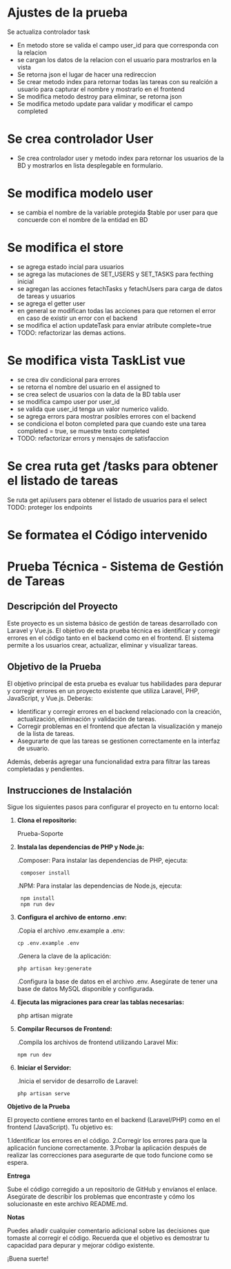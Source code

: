 # Ajustes de la prueba

Se actualiza controlador task

-   En metodo store se valida el campo user_id para que corresponda con la relacion
-   se cargan los datos de la relacion con el usuario para mostrarlos en la vista
-   Se retorna json el lugar de hacer una redireccion
-   Se crear metodo index para retornar todas las tareas con su realción a usuario para capturar el nombre y mostrarlo en el frontend
-   Se modifica metodo destroy para eliminar, se retorna json
-   Se modifica metodo update para validar y modificar el campo completed

# Se crea controlador User

-   Se crea controlador user y metodo index para retornar los usuarios de la BD y mostrarlos en lista desplegable en formulario.

# Se modifica modelo user

-   se cambia el nombre de la variable protegida $table por user para que concuerde con el nombre de la entidad en BD

# Se modifica el store

-   se agrega estado incial para usuarios
-   se agrega las mutaciones de SET_USERS y SET_TASKS para fecthing inicial
-   se agregan las acciones fetachTasks y fetachUsers para carga de datos de tareas y usuarios
-   se agrega el getter user
-   en general se modifican todas las acciones para que retornen el error en caso de existir un error con el backend
-   se modifica el action updateTask para enviar atribute complete=true
-   TODO: refactorizar las demas actions.

# Se modifica vista TaskList vue

-   se crea div condicional para errores
-   se retorna el nombre del usuario en el assigned to
-   se crea select de usuarios con la data de la BD tabla user
-   se modifica campo user por user_id
-   se valida que user_id tenga un valor numerico valido.
-   se agrega errors para mostrar posibles errores con el backend
-   se condiciona el boton completed para que cuando este una tarea completed = true, se muestre texto completed
-   TODO: refactorizar errors y mensajes de satisfaccion

# Se crea ruta get /tasks para obtener el listado de tareas

Se ruta get api/users para obtener el listado de usuarios para el select
TODO: proteger los endpoints

# Se formatea el Código intervenido

# Prueba Técnica - Sistema de Gestión de Tareas

## Descripción del Proyecto

Este proyecto es un sistema básico de gestión de tareas desarrollado con Laravel y Vue.js. El objetivo de esta prueba técnica es identificar y corregir errores en el código tanto en el backend como en el frontend. El sistema permite a los usuarios crear, actualizar, eliminar y visualizar tareas.

## Objetivo de la Prueba

El objetivo principal de esta prueba es evaluar tus habilidades para depurar y corregir errores en un proyecto existente que utiliza Laravel, PHP, JavaScript, y Vue.js. Deberás:

-   Identificar y corregir errores en el backend relacionado con la creación, actualización, eliminación y validación de tareas.
-   Corregir problemas en el frontend que afectan la visualización y manejo de la lista de tareas.
-   Asegurarte de que las tareas se gestionen correctamente en la interfaz de usuario.

Además, deberás agregar una funcionalidad extra para filtrar las tareas completadas y pendientes.

## Instrucciones de Instalación

Sigue los siguientes pasos para configurar el proyecto en tu entorno local:

1.  **Clona el repositorio:**

    Prueba-Soporte

2.  **Instala las dependencias de PHP y Node.js:**

    .Composer: Para instalar las dependencias de PHP, ejecuta:

         composer install

    .NPM: Para instalar las dependencias de Node.js, ejecuta:

         npm install
         npm run dev

3.  **Configura el archivo de entorno .env:**

    .Copia el archivo .env.example a .env:

        cp .env.example .env

    .Genera la clave de la aplicación:

        php artisan key:generate

    .Configura la base de datos en el archivo .env. Asegúrate de tener una base de datos MySQL disponible y configurada.

4.  **Ejecuta las migraciones para crear las tablas necesarias:**

    php artisan migrate

5.  **Compilar Recursos de Frontend:**

    .Compila los archivos de frontend utilizando Laravel Mix:

        npm run dev

6.  **Iniciar el Servidor:**

    .Inicia el servidor de desarrollo de Laravel:

        php artisan serve

**Objetivo de la Prueba**

El proyecto contiene errores tanto en el backend (Laravel/PHP) como en el frontend (JavaScript). Tu objetivo es:

1.Identificar los errores en el código.
2.Corregir los errores para que la aplicación funcione correctamente.
3.Probar la aplicación después de realizar las correcciones para asegurarte de que todo funcione como se espera.

**Entrega**

Sube el código corregido a un repositorio de GitHub y envíanos el enlace. Asegúrate de describir los problemas que encontraste y cómo los solucionaste en este archivo README.md.

**Notas**

Puedes añadir cualquier comentario adicional sobre las decisiones que tomaste al corregir el código.
Recuerda que el objetivo es demostrar tu capacidad para depurar y mejorar código existente.

¡Buena suerte!
